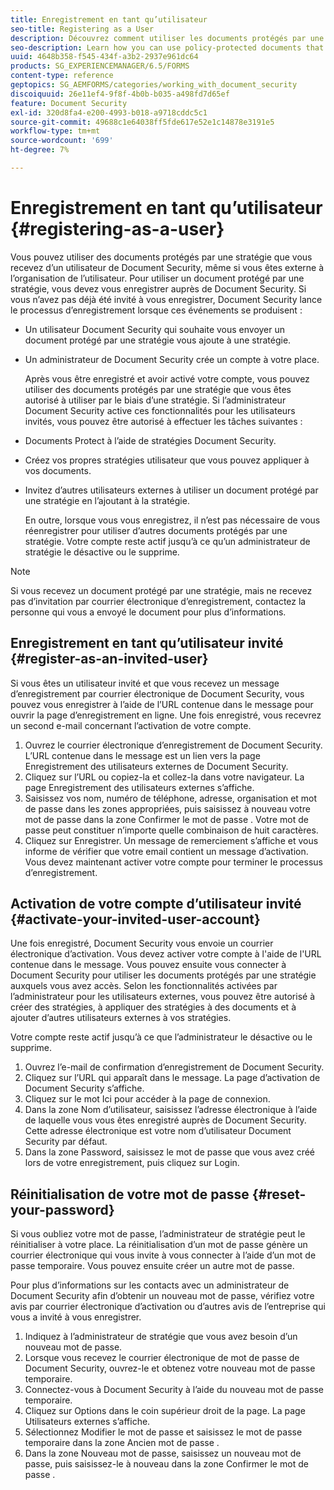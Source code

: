 ```yaml
---
title: Enregistrement en tant qu’utilisateur
seo-title: Registering as a User
description: Découvrez comment utiliser les documents protégés par une stratégie que vous recevez d’un utilisateur de Document Security, même si vous êtes externe à l’organisation de l’utilisateur.
seo-description: Learn how you can use policy-protected documents that you receive from an document security user, even if you are external to the user’s organization.
uuid: 4648b358-f545-434f-a3b2-2937e961dc64
products: SG_EXPERIENCEMANAGER/6.5/FORMS
content-type: reference
geptopics: SG_AEMFORMS/categories/working_with_document_security
discoiquuid: 26e11ef4-9f8f-4b0b-b035-a498fd7d65ef
feature: Document Security
exl-id: 320d8fa4-e200-4993-b018-a9718cddc5c1
source-git-commit: 49688c1e64038ff5fde617e52e1c14878e3191e5
workflow-type: tm+mt
source-wordcount: '699'
ht-degree: 7%

---
```


# Enregistrement en tant qu’utilisateur {#registering-as-a-user}

Vous pouvez utiliser des documents protégés par une stratégie que vous recevez d’un utilisateur de Document Security, même si vous êtes externe à l’organisation de l’utilisateur. Pour utiliser un document protégé par une stratégie, vous devez vous enregistrer auprès de Document Security. Si vous n’avez pas déjà été invité à vous enregistrer, Document Security lance le processus d’enregistrement lorsque ces événements se produisent :

* Un utilisateur Document Security qui souhaite vous envoyer un document protégé par une stratégie vous ajoute à une stratégie.
* Un administrateur de Document Security crée un compte à votre place.

  Après vous être enregistré et avoir activé votre compte, vous pouvez utiliser des documents protégés par une stratégie que vous êtes autorisé à utiliser par le biais d’une stratégie. Si l’administrateur Document Security active ces fonctionnalités pour les utilisateurs invités, vous pouvez être autorisé à effectuer les tâches suivantes :

* Documents Protect à l’aide de stratégies Document Security.
* Créez vos propres stratégies utilisateur que vous pouvez appliquer à vos documents.
* Invitez d’autres utilisateurs externes à utiliser un document protégé par une stratégie en l’ajoutant à la stratégie.

  En outre, lorsque vous vous enregistrez, il n’est pas nécessaire de vous réenregistrer pour utiliser d’autres documents protégés par une stratégie. Votre compte reste actif jusqu’à ce qu’un administrateur de stratégie le désactive ou le supprime.

>[!NOTE]
>
>Si vous recevez un document protégé par une stratégie, mais ne recevez pas d’invitation par courrier électronique d’enregistrement, contactez la personne qui vous a envoyé le document pour plus d’informations.

## Enregistrement en tant qu’utilisateur invité {#register-as-an-invited-user}

Si vous êtes un utilisateur invité et que vous recevez un message d’enregistrement par courrier électronique de Document Security, vous pouvez vous enregistrer à l’aide de l’URL contenue dans le message pour ouvrir la page d’enregistrement en ligne. Une fois enregistré, vous recevrez un second e-mail concernant l’activation de votre compte.

1. Ouvrez le courrier électronique d’enregistrement de Document Security. L’URL contenue dans le message est un lien vers la page Enregistrement des utilisateurs externes de Document Security.
1. Cliquez sur l’URL ou copiez-la et collez-la dans votre navigateur. La page Enregistrement des utilisateurs externes s’affiche.
1. Saisissez vos nom, numéro de téléphone, adresse, organisation et mot de passe dans les zones appropriées, puis saisissez à nouveau votre mot de passe dans la zone Confirmer le mot de passe . Votre mot de passe peut constituer n’importe quelle combinaison de huit caractères.
1. Cliquez sur Enregistrer. Un message de remerciement s’affiche et vous informe de vérifier que votre email contient un message d’activation. Vous devez maintenant activer votre compte pour terminer le processus d’enregistrement.

## Activation de votre compte d’utilisateur invité {#activate-your-invited-user-account}

Une fois enregistré, Document Security vous envoie un courrier électronique d’activation. Vous devez activer votre compte à l&#39;aide de l&#39;URL contenue dans le message. Vous pouvez ensuite vous connecter à Document Security pour utiliser les documents protégés par une stratégie auxquels vous avez accès. Selon les fonctionnalités activées par l’administrateur pour les utilisateurs externes, vous pouvez être autorisé à créer des stratégies, à appliquer des stratégies à des documents et à ajouter d’autres utilisateurs externes à vos stratégies.

Votre compte reste actif jusqu’à ce que l’administrateur le désactive ou le supprime.

1. Ouvrez l’e-mail de confirmation d’enregistrement de Document Security.
1. Cliquez sur l’URL qui apparaît dans le message. La page d’activation de Document Security s’affiche.
1. Cliquez sur le mot Ici pour accéder à la page de connexion.
1. Dans la zone Nom d’utilisateur, saisissez l’adresse électronique à l’aide de laquelle vous vous êtes enregistré auprès de Document Security. Cette adresse électronique est votre nom d’utilisateur Document Security par défaut.
1. Dans la zone Password, saisissez le mot de passe que vous avez créé lors de votre enregistrement, puis cliquez sur Login.

## Réinitialisation de votre mot de passe {#reset-your-password}

Si vous oubliez votre mot de passe, l’administrateur de stratégie peut le réinitialiser à votre place. La réinitialisation d’un mot de passe génère un courrier électronique qui vous invite à vous connecter à l’aide d’un mot de passe temporaire. Vous pouvez ensuite créer un autre mot de passe.

Pour plus d’informations sur les contacts avec un administrateur de Document Security afin d’obtenir un nouveau mot de passe, vérifiez votre avis par courrier électronique d’activation ou d’autres avis de l’entreprise qui vous a invité à vous enregistrer.

1. Indiquez à l’administrateur de stratégie que vous avez besoin d’un nouveau mot de passe.
1. Lorsque vous recevez le courrier électronique de mot de passe de Document Security, ouvrez-le et obtenez votre nouveau mot de passe temporaire.
1. Connectez-vous à Document Security à l’aide du nouveau mot de passe temporaire.
1. Cliquez sur Options dans le coin supérieur droit de la page. La page Utilisateurs externes s’affiche.
1. Sélectionnez Modifier le mot de passe et saisissez le mot de passe temporaire dans la zone Ancien mot de passe .
1. Dans la zone Nouveau mot de passe, saisissez un nouveau mot de passe, puis saisissez-le à nouveau dans la zone Confirmer le mot de passe .
